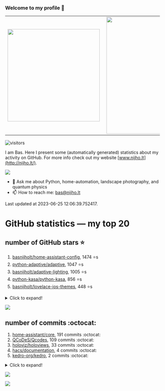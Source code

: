 ### Welcome to my profile 👋

<center>
  <table>
    <tr>
        <td><img width="300px" align="left" src="https://github-readme-stats.vercel.app/api/top-langs/?username=basnijholt&hide=TeX,Jupyter%20Notebook&layout=compact&theme=radical" /></td>
        <td><img align='right' src="https://github-readme-stats.vercel.app/api?username=basnijholt&show_icons=true&theme=radical" width="380"></td>
    </tr>
  </table>
</center>

![visitors](https://visitor-badge.glitch.me/badge?page_id=basnijholt.visitor-badge)

I am Bas. Here I present some (automatically generated) statistics about my activity on GitHub. For more info check out my website [www.nijho.lt](http://nijho.lt/).

![](https://www.nijho.lt/authors/admin/avatar_hu9e60e4b9bc120dfb6a666009f2878da6_182107_250x250_fill_q90_lanczos_center.jpg)

- 💬 Ask me about Python, home-automation, landscape photography, and quantum physics
- 📫 How to reach me: bas@nijho.lt

Last updated at 2023-06-25 12:06:39.752417.

# GitHub statistics — my top 20

## number of GitHub stars ⭐️

1. [basnijholt/home-assistant-config](https://github.com/basnijholt/home-assistant-config/), 1474 ⭐️s
2. [python-adaptive/adaptive](https://github.com/python-adaptive/adaptive/), 1047 ⭐️s
3. [basnijholt/adaptive-lighting](https://github.com/basnijholt/adaptive-lighting/), 1005 ⭐️s
4. [python-kasa/python-kasa](https://github.com/python-kasa/python-kasa/), 856 ⭐️s
5. [basnijholt/lovelace-ios-themes](https://github.com/basnijholt/lovelace-ios-themes/), 448 ⭐️s
<details><summary>Click to expand!</summary>

6. [basnijholt/lovelace-ios-dark-mode-theme](https://github.com/basnijholt/lovelace-ios-dark-mode-theme/), 414 ⭐️s
7. [basnijholt/miflora](https://github.com/basnijholt/miflora/), 360 ⭐️s
8. [basnijholt/rsync-time-machine.py](https://github.com/basnijholt/rsync-time-machine.py/), 321 ⭐️s
9. [topocm/topocm_content](https://github.com/topocm/topocm_content/), 241 ⭐️s
10. [basnijholt/home-assistant-streamdeck-yaml](https://github.com/basnijholt/home-assistant-streamdeck-yaml/), 110 ⭐️s
11. [basnijholt/home-assistant-macbook-touch-bar](https://github.com/basnijholt/home-assistant-macbook-touch-bar/), 92 ⭐️s
12. [basnijholt/markdown-code-runner](https://github.com/basnijholt/markdown-code-runner/), 73 ⭐️s
13. [kwant-project/kwant](https://github.com/kwant-project/kwant/), 73 ⭐️s
14. [basnijholt/home-assistant-streamdeck-yaml-addon](https://github.com/basnijholt/home-assistant-streamdeck-yaml-addon/), 45 ⭐️s
15. [basnijholt/aiokef](https://github.com/basnijholt/aiokef/), 30 ⭐️s
16. [basnijholt/thesis-cover](https://github.com/basnijholt/thesis-cover/), 25 ⭐️s
17. [basnijholt/instacron](https://github.com/basnijholt/instacron/), 19 ⭐️s
18. [basnijholt/adaptive-scheduler](https://github.com/basnijholt/adaptive-scheduler/), 17 ⭐️s
19. [basnijholt/addon-otmonitor](https://github.com/basnijholt/addon-otmonitor/), 15 ⭐️s
20. [kwant-project/kwant-tutorial-2016](https://github.com/kwant-project/kwant-tutorial-2016/), 13 ⭐️s

</details>

![](https://github.com/basnijholt/basnijholt/raw/main/stars_over_time.png)

## number of commits :octocat:

1. [home-assistant/core](https://github.com/home-assistant/core/), 191 commits :octocat:
2. [QCoDeS/Qcodes](https://github.com/QCoDeS/Qcodes/), 109 commits :octocat:
3. [holoviz/holoviews](https://github.com/holoviz/holoviews/), 33 commits :octocat:
4. [hacs/documentation](https://github.com/hacs/documentation/), 4 commits :octocat:
5. [kedro-org/kedro](https://github.com/kedro-org/kedro/), 2 commits :octocat:
<details><summary>Click to expand!</summary>

6. [cornellius-gp/gpytorch](https://github.com/cornellius-gp/gpytorch/), 1 commits :octocat:
7. [miyakogi/m2r](https://github.com/miyakogi/m2r/), 0 commits :octocat:
8. [mdichtler/PancakeSwap-Price-Scraper](https://github.com/mdichtler/PancakeSwap-Price-Scraper/), 0 commits :octocat:
9. [facebook/Ax](https://github.com/facebook/Ax/), 0 commits :octocat:
10. [basnijholt/codestructure](https://github.com/basnijholt/codestructure/), 0 commits :octocat:
11. [bramkragten/swipe-card](https://github.com/bramkragten/swipe-card/), 0 commits :octocat:
12. [conda-forge/conda-forge-repodata-patches-feedstock](https://github.com/conda-forge/conda-forge-repodata-patches-feedstock/), 0 commits :octocat:
13. [basnijholt/arxiv-feed-mailer](https://github.com/basnijholt/arxiv-feed-mailer/), 0 commits :octocat:
14. [basnijholt/net-worth-tracker](https://github.com/basnijholt/net-worth-tracker/), 0 commits :octocat:
15. [basnijholt/adaptive-tools](https://github.com/basnijholt/adaptive-tools/), 0 commits :octocat:
16. [jupyter/docker-stacks](https://github.com/jupyter/docker-stacks/), 0 commits :octocat:
17. [jwodder/versioningit](https://github.com/jwodder/versioningit/), 0 commits :octocat:
18. [madsbk/lrcloud](https://github.com/madsbk/lrcloud/), 0 commits :octocat:
19. [basnijholt/pyfeast](https://github.com/basnijholt/pyfeast/), 0 commits :octocat:
20. [basnijholt/slurm-usage](https://github.com/basnijholt/slurm-usage/), 0 commits :octocat:

</details>

![](https://github.com/basnijholt/basnijholt/raw/main/commits_per_hour.png)

![](https://github.com/basnijholt/basnijholt/raw/main/commits_per_weekday.png)

